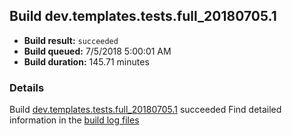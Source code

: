 ## Build dev.templates.tests.full_20180705.1
- **Build result:** `succeeded`
- **Build queued:** 7/5/2018 5:00:01 AM
- **Build duration:** 145.71 minutes
### Details
Build [dev.templates.tests.full_20180705.1](https://winappstudio.visualstudio.com/web/build.aspx?pcguid=a4ef43be-68ce-4195-a619-079b4d9834c2&builduri=vstfs%3a%2f%2f%2fBuild%2fBuild%2f25972) succeeded
Find detailed information in the [build log files](https://uwpctdiags.blob.core.windows.net/buildlogs/dev.templates.tests.full_20180705.1_logs.zip)
